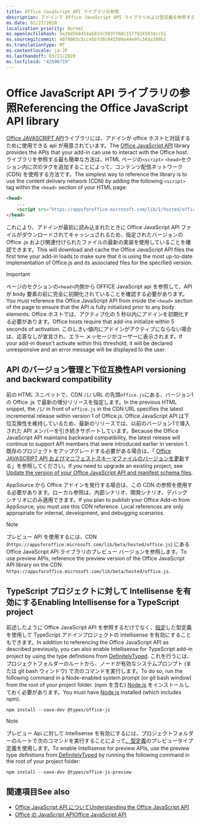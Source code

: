 ```yaml
---
title: Office JavaScript API ライブラリの参照
description: アドインで Office JavaScript API ライブラリおよび型定義を参照する方法について説明します。
ms.date: 02/27/2020
localization_priority: Normal
ms.openlocfilehash: 5e26d5b0454a6833c593ff60c1577d24583dcc51
ms.sourcegitcommit: 4079903c3cc45b7d8c041509a44e9fc38da399b1
ms.translationtype: MT
ms.contentlocale: ja-JP
ms.lasthandoff: 03/11/2020
ms.locfileid: "42596719"
---
```

# <a name="referencing-the-office-javascript-api-library"></a><span data-ttu-id="abfcf-103">Office JavaScript API ライブラリの参照</span><span class="sxs-lookup"><span data-stu-id="abfcf-103">Referencing the Office JavaScript API library</span></span>

<span data-ttu-id="abfcf-104">[Office JAVASCRIPT API](../reference/javascript-api-for-office.md)ライブラリには、アドインが office ホストと対話するために使用できる api が用意されています。</span><span class="sxs-lookup"><span data-stu-id="abfcf-104">The [Office JavaScript API](../reference/javascript-api-for-office.md) library provides the APIs that your add-in can use to interact with the Office host.</span></span> <span data-ttu-id="abfcf-105">ライブラリを参照する最も簡単な方法は、HTML ページの`<script>` `<head>`セクション内に次のタグを追加することによって、コンテンツ配信ネットワーク (CDN) を使用する方法です。</span><span class="sxs-lookup"><span data-stu-id="abfcf-105">The simplest way to reference the library is to use the content delivery network (CDN) by adding the following `<script>` tag within the `<head>` section of your HTML page:</span></span>  

```html
<head>
    ...
    <script src="https://appsforoffice.microsoft.com/lib/1/hosted/office.js" type="text/javascript"></script>
</head>
```

<span data-ttu-id="abfcf-106">これにより、アドインが最初に読み込まれたときに Office JavaScript API ファイルがダウンロードされてキャッシュされるため、指定されたバージョンの Office .js および関連付けられたファイルの最新の実装を使用していることを確認できます。</span><span class="sxs-lookup"><span data-stu-id="abfcf-106">This will download and cache the Office JavaScript API files the first time your add-in loads to make sure that it is using the most up-to-date implementation of Office.js and its associated files for the specified version.</span></span>

> [!IMPORTANT]
> <span data-ttu-id="abfcf-107">ページのセクションの`<head>`内側から OFFICE JavaScript api を参照して、API が body 要素の前に完全に初期化されていることを確認する必要があります。</span><span class="sxs-lookup"><span data-stu-id="abfcf-107">You must reference the Office JavaScript API from inside the `<head>` section of the page to ensure that the API is fully initialized prior to any body elements.</span></span> <span data-ttu-id="abfcf-108">Office ホストでは、アクティブ化の 5 秒以内にアドインを初期化する必要があります。</span><span class="sxs-lookup"><span data-stu-id="abfcf-108">Office hosts require that add-ins initialize within 5 seconds of activation.</span></span> <span data-ttu-id="abfcf-109">このしきい値内にアドインがアクティブにならない場合は、応答なしが宣言され、エラー メッセージがユーザーに表示されます。</span><span class="sxs-lookup"><span data-stu-id="abfcf-109">If your add-in doesn't activate within this threshold, it will be declared unresponsive and an error message will be displayed to the user.</span></span>

## <a name="api-versioning-and-backward-compatibility"></a><span data-ttu-id="abfcf-110">API のバージョン管理と下位互換性</span><span class="sxs-lookup"><span data-stu-id="abfcf-110">API versioning and backward compatibility</span></span>

<span data-ttu-id="abfcf-111">前の HTML スニペットで、CDN `/1/` URL の先頭`office.js`にある、バージョン1の Office .js で最新の増分リリースを指定します。</span><span class="sxs-lookup"><span data-stu-id="abfcf-111">In the previous HTML snippet, the `/1/` in front of `office.js` in the CDN URL specifies the latest incremental release within version 1 of Office.js.</span></span> <span data-ttu-id="abfcf-112">Office JavaScript API は下位互換性を維持しているため、最新のリリースでは、以前のバージョン1で導入された API メンバーを引き続きサポートしています。</span><span class="sxs-lookup"><span data-stu-id="abfcf-112">Because the Office JavaScript API maintains backward compatibility, the latest release will continue to support API members that were introduced earlier in version 1.</span></span> <span data-ttu-id="abfcf-113">既存のプロジェクトをアップグレードする必要がある場合は、「 [Office JAVASCRIPT API およびマニフェストスキーマファイルのバージョンを更新](update-your-javascript-api-for-office-and-manifest-schema-version.md)する」を参照してください。</span><span class="sxs-lookup"><span data-stu-id="abfcf-113">If you need to upgrade an existing project, see [Update the version of your Office JavaScript API and manifest schema files](update-your-javascript-api-for-office-and-manifest-schema-version.md).</span></span> 

<span data-ttu-id="abfcf-p104">AppSource から Office アドインを発行する場合は、この CDN の参照を使用する必要があります。ローカル参照は、内部シナリオ、開発シナリオ、デバッグ シナリオにのみ適用できます。</span><span class="sxs-lookup"><span data-stu-id="abfcf-p104">If you plan to publish your Office Add-in from AppSource, you must use this CDN reference. Local references are only appropriate for internal, development, and debugging scenarios.</span></span>

> [!NOTE]
> <span data-ttu-id="abfcf-116">プレビュー API を使用するには、CDN (`https://appsforoffice.microsoft.com/lib/beta/hosted/office.js`) にある Office JavaScript API ライブラリのプレビュー バージョンを参照します。</span><span class="sxs-lookup"><span data-stu-id="abfcf-116">To use preview APIs, reference the preview version of the Office JavaScript API library on the CDN: `https://appsforoffice.microsoft.com/lib/beta/hosted/office.js`.</span></span>

## <a name="enabling-intellisense-for-a-typescript-project"></a><span data-ttu-id="abfcf-117">TypeScript プロジェクトに対して Intellisense を有効にする</span><span class="sxs-lookup"><span data-stu-id="abfcf-117">Enabling Intellisense for a TypeScript project</span></span>

<span data-ttu-id="abfcf-118">前述したように Office JavaScript API を参照するだけでなく、[指定](https://github.com/DefinitelyTyped/DefinitelyTyped/tree/master/types/office-js)した型定義を使用して TypeScript アドインプロジェクトの Intellisense を有効にすることもできます。</span><span class="sxs-lookup"><span data-stu-id="abfcf-118">In addition to referencing the Office JavaScript API as described previously, you can also enable Intellisense for TypeScript add-in project by using the type definitions from [DefinitelyTyped](https://github.com/DefinitelyTyped/DefinitelyTyped/tree/master/types/office-js).</span></span> <span data-ttu-id="abfcf-119">これを行うには、プロジェクトフォルダーのルートから、ノードが有効なシステムプロンプト (または git bash ウィンドウ) で次のコマンドを実行します。</span><span class="sxs-lookup"><span data-stu-id="abfcf-119">To do so, run the following command in a Node-enabled system prompt (or git bash window) from the root of your project folder.</span></span> <span data-ttu-id="abfcf-120">(npm を含む) [Node.js](https://nodejs.org) をインストールしておく必要があります。</span><span class="sxs-lookup"><span data-stu-id="abfcf-120">You must have [Node.js](https://nodejs.org) installed (which includes npm).</span></span>

```command&nbsp;line
npm install --save-dev @types/office-js
```

> [!NOTE]
> <span data-ttu-id="abfcf-121">プレビュー Api に対して Intellisense を有効にするには、プロジェクトフォルダーのルートで次のコマンドを実行することによって[、型定義](https://github.com/DefinitelyTyped/DefinitelyTyped/tree/master/types/office-js-preview)のプレビュータイプ定義を使用します。</span><span class="sxs-lookup"><span data-stu-id="abfcf-121">To enable Intellisense for preview APIs, use the preview type definitions from [DefinitelyTyped](https://github.com/DefinitelyTyped/DefinitelyTyped/tree/master/types/office-js-preview) by running the following command in the root of your project folder:</span></span> 
>
> `npm install --save-dev @types/office-js-preview`

## <a name="see-also"></a><span data-ttu-id="abfcf-122">関連項目</span><span class="sxs-lookup"><span data-stu-id="abfcf-122">See also</span></span>

- [<span data-ttu-id="abfcf-123">Office JavaScript API について</span><span class="sxs-lookup"><span data-stu-id="abfcf-123">Understanding the Office JavaScript API</span></span>](understanding-the-javascript-api-for-office.md)
- [<span data-ttu-id="abfcf-124">Office の JavaScript API</span><span class="sxs-lookup"><span data-stu-id="abfcf-124">Office JavaScript API</span></span>](../reference/javascript-api-for-office.md)
